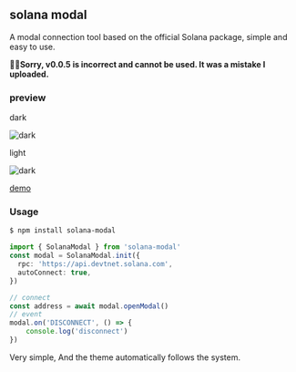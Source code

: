 ## solana modal
A modal connection tool based on the official Solana package, simple and easy to use.

🫠😬**Sorry, v0.0.5 is incorrect and cannot be used. It was a mistake I uploaded.**

### preview

dark

![dark](https://jianghong008.github.io/solana-modal/screen-dark.png)

light

![dark](https://jianghong008.github.io/solana-modal/screen-light.png)

[demo](https://jianghong008.github.io/solana-modal/)

### Usage

```bash
$ npm install solana-modal
```
```typescript
import { SolanaModal } from 'solana-modal'
const modal = SolanaModal.init({
  rpc: 'https://api.devtnet.solana.com',
  autoConnect: true,
})

// connect
const address = await modal.openModal()
// event
modal.on('DISCONNECT', () => {
    console.log('disconnect')
})
```
Very simple, And the theme automatically follows the system.